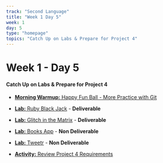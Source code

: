 ```yaml
---
track: "Second Language"
title: "Week 1 Day 5"
week: 1
day: 5
type: "homepage"
topics: "Catch Up on Labs & Prepare for Project 4"
---
```



# Week 1 - Day 5

#### Catch Up on Labs & Prepare for Project 4

- [**Morning Warmup:** Happy Fun Ball - More Practice with Git](/second-language/week-1/day-5/lecture-materials/happy-fun-ball/)

- [**Lab:** Ruby Black Jack](/second-language/week-1/day-2/labs/ruby-blackjack) - **Deliverable**

- [**Lab:** Glitch in the Matrix](/second-language/week-1/day-3/labs/glitch-in-the-matrix) - **Deliverable**

- [**Lab:** Books App](/second-language/week-1/day-4/labs/books-app) - **Non Deliverable**
- [**Lab:** Tweetr](/second-language/week-1/day-4/labs/tweetr) - **Non Deliverable**

- [**Activity:** Review Project 4 Requirements](/unit-projects/unit-four-project-requirements)



<!-- 

<hr>

### Lesson Recordings

- [**Rails API Scaffold & React**]()
-->




